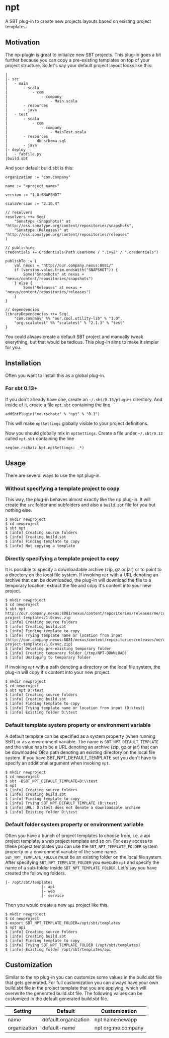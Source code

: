 # npt

A SBT plug-in to create new projects layouts based on existing project templates. 

## Motivation

The np-plugin is great to initialize new SBT projects. This plug-in goes a bit further because you can copy a pre-existing templates on top of your project structure. So let's say your default project layout looks like this:

    |
    |- src
	|	- main
	|		- scala
	|			- com
	|				- company
	|					- Main.scala
	|		- resources
	|		- java
	|	- test
	|		- scala
	|			- com
	|				- company
	|					- MainTest.scala
	|		- resources
	|			- db_schema.sql
	|		- java
	|- deploy
	|	- fabfile.py
	|build.sbt
	
And your default build.sbt is this:

    organization := "com.company"

    name := "<project_name>"

    version := "1.0-SNAPSHOT"

    scalaVersion := "2.10.4"
	
	// resolvers
    resolvers ++= Seq(
        "Sonatype (Snapshots)" at "http://oss.sonatype.org/content/repositories/snapshots",
        "Sonatype (Releases)" at "http://oss.sonatype.org/content/repositories/releases"
    )

    // publishing
    credentials += Credentials(Path.userHome / ".ivy2" / ".credentials")

	publishTo := {
        val nexus = "http://our.company.nexus:8081/"
        if (version.value.trim.endsWith("SNAPSHOT")) {
            Some("Snapshots" at nexus + "nexus/content/repositories/snapshots")
        } else {
            Some("Releases" at nexus + "nexus/content/repositories/releases")
        }
    }
	
	// dependencies
	libraryDependencies ++= Seq(
	    "com.company" %% "our.cool.utility-lib" % "1.0",
		"org.scalatest" %% "scalatest" % "2.1.3" % "test"
	}
	
You could always create a default SBT project and manually tweak everything, but that would be tedious. This plug-in aims to make it simpler for you.

## Installation

Often you want to install this as a global plug-in.

### For sbt 0.13+

If you don't already have one, create an `~/.sbt/0.13/plugins` directory. And inside of it, create a file `npt.sbt` containing the line

    addSbtPlugin("me.rschatz" % "npt" % "0.1")
    
This will make `nptSettings` globally visible to your project definitions.

Now you should globally mix in `nptSettings`. Create a file under `~/.sbt/0.13` called `npt.sbt` containing the line

    seq(me.rschatz.Npt.nptSettings: _*)
	
## Usage

There are several ways to use the npt plug-in.

### Without specifying a template project to copy

This way, the plug-in behaves almost exactly like the np plug-in. It will create the `src` folder and subfolders and also a `build.sbt` file for you but nothing else.

    $ mkdir newproject
	$ cd newproject
    $ sbt npt
    $ [info] Creating source folders
    $ [info] Creating build.sbt
    $ [info] Finding template to copy
    $ [info] Not copying a template

### Directly specifying a template project to copy

It is possible to specify a downloadable archive (zip, gz or jar) or to point to a directory on the local file system. If invoking `npt` with a URL denoting an archive that 
can be downloaded, the plug-in will download the file to a temporary location, extract the file and copy it's content into your new project.

    $ mkdir newproject
	$ cd newproject
    $ sbt npt http://our.company.nexus:8081/nexus/content/repositories/releases/me/company/sbt-project-templates/1.0/mvc.zip
    $ [info] Creating source folders
    $ [info] Creating build.sbt
    $ [info] Finding template to copy
    $ [info] Trying template name or location from input (http://our.company.nexus:8081/nexus/content/repositories/releases/me/company/sbt-project-templates/1.0/mvc.zip)
    $ [info] Deleting pre-existing temporary folder
    $ [info] Creating temporary folder (/tmp/NPT-DOWNLOAD)
    $ [info] Unzipping to temporary folder
	
If invoking `npt` with a path denoting a directory on the local file system, the plug-in will copy it's content into your new project.

    $ mkdir newproject
	$ cd newproject
    $ sbt npt D:\test
    $ [info] Creating source folders
    $ [info] Creating build.sbt
    $ [info] Finding template to copy
    $ [info] Trying template name or location from input (D:\test)
    $ [info] Existing folder D:\test
	
### Default template system property or environment variable

A default template can be specified as a system property (when running SBT) or as a environment variable. The name is `SBT_NPT_DEFAULT_TEMPLATE` and the value has to be a URL denoting an archive (zip, gz or jar) that can be downloaded OR a path denoting an existing directory on the local file system. If you have SBT_NPT_DEFAULT_TEMPLATE set you don't have to specify an additional argument when invoking `npt`.

    $ mkdir newproject
	$ cd newproject
    $ sbt -DSBT_NPT_DEFAULT_TEMPLATE=D:\\test
	$ npt
    $ [info] Creating source folders
    $ [info] Creating build.sbt
    $ [info] Finding template to copy
    $ [info] Trying SBT_NPT_DEFAULT_TEMPLATE (D:\test)
    $ [info] URL: D:\test does not denote a downloadable archive
    $ [info] Existing folder D:\test
	
### Default folder system property or environment variable

Often you have a bunch of project templates to choose from, i.e. a api project template, a web project template and so on. For easy access to these project templates you can use the `SBT_NPT_TEMPLATE_FOLDER` system property or a environment variable of the same name. `SBT_NPT_TEMPLATE_FOLDER` must be an existing folder on the local file system. After specifying `SBT_NPT_TEMPLATE_FOLDER` you execute `npt` and specify the name of a sub-folder inside `SBT_NPT_TEMPLATE_FOLDER`. Let's say you have created the following folders.

    |- /opt/sbt/templates 
					|- api					
					|- web
					|- service

Then you would create a new `api` project like this.
					
    $ mkdir newproject
	$ cd newproject
    $ export SBT_NPT_TEMPLATE_FOLDER=/opt/sbt/templates
	$ npt api
	$ [info] Creating source folders
	$ [info] Creating build.sbt
	$ [info] Finding template to copy
	$ [info] Trying SBT_NPT_TEMPLATE_FOLDER (/opt/sbt/templates)
	$ [info] Existing folder /opt/sbt/templates/api
	
## Customization

Similar to the np plug-in you can customize some values in the build.sbt file that gets generated. For full customization you can always have your own build.sbt file in the project template that you are applying, which will overwrite the generated build.sbt file. The following values can be customized in the default generated build.sbt file.

| Setting       | Default              | Customization      |
| ------------- |----------------------|--------------------|
| name          | default.organization | npt name:newapp    |
| organization  | default-name         | npt org:me.company |